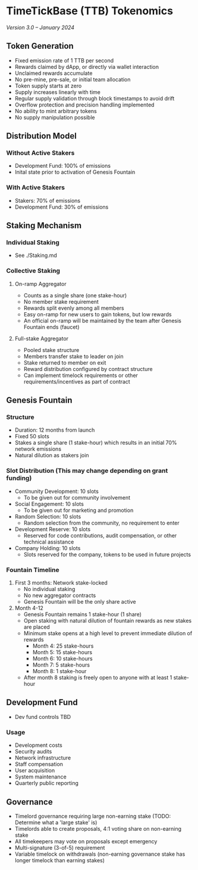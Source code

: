 # TimeTickBase (TTB) Tokenomics
*Version 3.0 – January 2024*

## Token Generation
- Fixed emission rate of 1 TTB per second
- Rewards claimed by dApp, or directly via wallet interaction
- Unclaimed rewards accumulate
- No pre-mine, pre-sale, or initial team allocation
- Token supply starts at zero
- Supply increases linearly with time
- Regular supply validation through block timestamps to avoid drift
- Overflow protection and precision handling implemented
- No ability to mint arbitrary tokens
- No supply manipulation possible

## Distribution Model

### Without Active Stakers
- Development Fund: 100% of emissions
- Inital state prior to activation of Genesis Fountain

### With Active Stakers
- Stakers: 70% of emissions
- Development Fund: 30% of emissions

## Staking Mechanism

### Individual Staking
  - See ./Staking.md

### Collective Staking
1. On-ramp Aggregator
   - Counts as a single share (one stake-hour)
   - No member stake requirement
   - Rewards split evenly among all members
   - Easy on-ramp for new users to gain tokens, but low rewards
   - An official on-ramp will be maintained by the team after Genesis Fountain ends (faucet)

2. Full-stake Aggregator
   - Pooled stake structure
   - Members transfer stake to leader on join
   - Stake returned to member on exit
   - Reward distribution configured by contract structure
   - Can implement timelock requirements or other requirements/incentives as part of contract

## Genesis Fountain

### Structure
- Duration: 12 months from launch
- Fixed 50 slots
- Stakes a single share (1 stake-hour) which results in an initial 70% network emissions
- Natural dilution as stakers join

### Slot Distribution (This may change depending on grant funding)
- Community Development: 10 slots
  - To be given out for community involvement
- Social Engagement: 10 slots
  - To be given out for marketing and promotion
- Random Selection: 10 slots
  - Random selection from the community, no requirement to enter
- Development Reserve: 10 slots
  - Reserved for code contributions, audit compensation, or other technical assistance
- Company Holding: 10 slots
  - Slots reserved for the company, tokens to be used in future projects

### Fountain Timeline
1. First 3 months: Network stake-locked
   - No individual staking
   - No new aggregator contracts
   - Genesis Fountain will be the only share active
2. Month 4-12
   - Genesis Fountain remains 1 stake-hour (1 share)
   - Open staking with natural dilution of fountain rewards as new stakes are placed
   - Minimum stake opens at a high level to prevent immediate dilution of rewards
     - Month 4: 25 stake-hours
     - Month 5: 15 stake-hours
     - Month 6: 10 stake-hours
     - Month 7: 5 stake-hours
     - Month 8: 1 stake-hour
   - After month 8 staking is freely open to anyone with at least 1 stake-hour

## Development Fund
- Dev fund controls TBD

### Usage
- Development costs
- Security audits
- Network infrastructure
- Staff compensation
- User acquisition
- System maintenance
- Quarterly public reporting

## Governance
- Timelord governance requiring large non-earning stake (TODO: Determine what a 'large stake' is)
- Timelords able to create proposals, 4:1 voting share on non-earning stake
- All timekeepers may vote on proposals except emergency
- Multi-signature (3-of-5) requirement
- Variable timelock on withdrawals (non-earning governance stake has longer timelock than earning stakes)